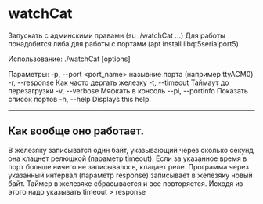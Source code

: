 # watchCat
Запускать с админскими правами (su ./watchCat ...) 
Для работы понадобится либа для работы с портами (apt install libqt5serialport5)

Использование: ./watchCat [options]

Параметры:
  -p, --port <port_name>  назывние порта (например ttyACM0)
  -r, --response <sec>    Как часто дергать железку
  -t, --timeout <sec>     Таймаут до перезагрузки
  -v, --verbose           Мяфкать в консоль
  --pi, --portinfo        Показать список портов
  -h, --help              Displays this help.

----
## Как вообще оно работает.
В железяку записыватся один байт, указывающий через сколько секунд она клацнет релюшкой (параметр timeout). 
Если за указанное время в порт больше ничего не записывалось, клацает реле.
Программа через указанный интервал (параметр response) записывает в железяку новый байт. Таймер в железяке сбрасывается и все повторяется.
Исходя из этого надо указывать timeout > response

